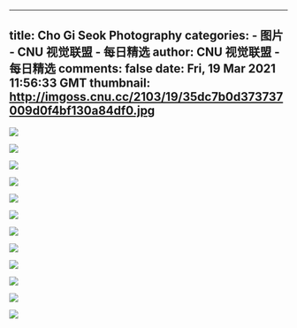
---
title: Cho Gi Seok Photography
categories: 
    - 图片
    - CNU 视觉联盟 - 每日精选
author: CNU 视觉联盟 - 每日精选
comments: false
date: Fri, 19 Mar 2021 11:56:33 GMT
thumbnail: http://imgoss.cnu.cc/2103/19/35dc7b0d373737009d0f4bf130a84df0.jpg
---

<div>   
<img src="http://imgoss.cnu.cc/2103/19/35dc7b0d373737009d0f4bf130a84df0.jpg" referrerpolicy="no-referrer"><div class="img_description"></div><p></p><img src="http://imgoss.cnu.cc/2103/19/05f16701d9213cc5925f181d37b45ab6.jpg" referrerpolicy="no-referrer"><div class="img_description"></div><p></p><img src="http://imgoss.cnu.cc/2103/19/4e3f025e4a7935c3bf242a35c669e1b6.jpg" referrerpolicy="no-referrer"><div class="img_description"></div><p></p><img src="http://imgoss.cnu.cc/2103/19/3d58e139844b343090e3cbb80d63f55b.jpg" referrerpolicy="no-referrer"><div class="img_description"></div><p></p><img src="http://imgoss.cnu.cc/2103/19/2bdc1d38165f395a9e812c16e6e84fa8.jpg" referrerpolicy="no-referrer"><div class="img_description"></div><p></p><img src="http://imgoss.cnu.cc/2103/19/bc9510c7f5123f0cb8e52c8f636597c7.jpg" referrerpolicy="no-referrer"><div class="img_description"></div><p></p><img src="http://imgoss.cnu.cc/2103/19/4896d92430ba30c8a118cb9ab9a1e12e.jpg" referrerpolicy="no-referrer"><div class="img_description"></div><p></p><img src="http://imgoss.cnu.cc/2103/19/b5e413abb07b3d1e9589063d493e7df6.jpg" referrerpolicy="no-referrer"><div class="img_description"></div><p></p><img src="http://imgoss.cnu.cc/2103/19/33362bbca41b3963b5d9722ae9c18852.jpg" referrerpolicy="no-referrer"><div class="img_description"></div><p></p><img src="http://imgoss.cnu.cc/2103/19/d64d2d9ed54f3cfd8fb118a955d12ae2.jpg" referrerpolicy="no-referrer"><div class="img_description"></div><p></p><img src="http://imgoss.cnu.cc/2103/19/44d7d0d091ab3967ba7bf7ff41c2313a.jpg" referrerpolicy="no-referrer"><div class="img_description"></div><p></p><img src="http://imgoss.cnu.cc/2103/19/2fca2580bc1234b3b79328030d6d0008.jpg" referrerpolicy="no-referrer"><div class="img_description"></div><p></p>  
</div>
            